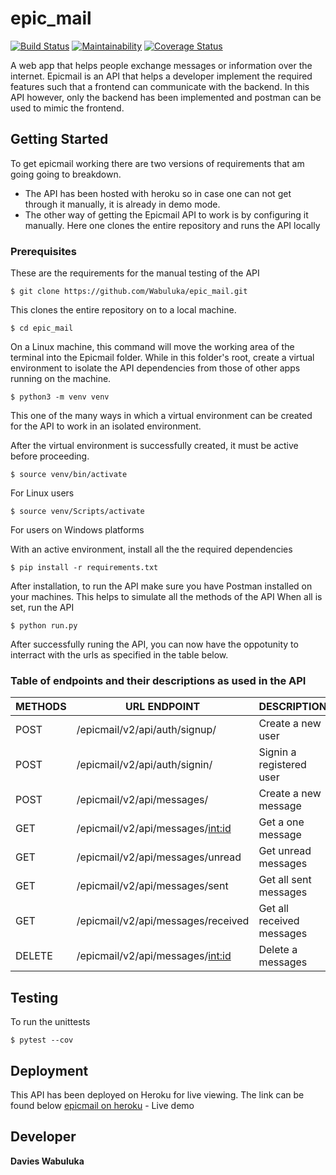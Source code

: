 # epic_mail
[![Build Status](https://travis-ci.com/Wabuluka/epic_mail.svg?branch=develop)](https://travis-ci.com/Wabuluka/epic_mail) [![Maintainability](https://api.codeclimate.com/v1/badges/8e24e2c5b57349dfdee5/maintainability)](https://codeclimate.com/github/Wabuluka/epic_mail/maintainability) [![Coverage Status](https://coveralls.io/repos/github/Wabuluka/epic_mail/badge.svg?branch=develop)](https://coveralls.io/github/Wabuluka/epic_mail?branch=develop)

A web app that helps people exchange messages or information over the internet. Epicmail is an API that helps a developer implement the required features such that a frontend can communicate with the backend. In this API however, only the backend has been implemented and postman can be used to mimic the frontend.

## Getting Started
To get epicmail working there are two versions of requirements that am going going to breakdown.
* The API has been hosted with heroku so in case one can not get through it manually, it is already in demo mode.
* The other way of getting the Epicmail API to work is by configuring it manually. Here one clones the entire repository and runs the API locally

### Prerequisites
These are the requirements for the manual testing of the API

```
$ git clone https://github.com/Wabuluka/epic_mail.git
```
This clones the entire repository on to a local machine.

```
$ cd epic_mail
```
On a Linux machine, this command will move the working area of the terminal into the Epicmail folder. While in this folder's root, create a virtual environment to isolate the API dependencies from those of other apps running on the machine.

```
$ python3 -m venv venv
```
This one of the many ways in which a virtual environment can be created for the API to work in an isolated environment.

After the virtual environment is successfully created, it must be active before proceeding.
```
$ source venv/bin/activate
```
For Linux users
```
$ source venv/Scripts/activate
```
For users on Windows platforms

With an active environment, install all the the required dependencies
```
$ pip install -r requirements.txt
```
After installation, to run the API make sure you have Postman installed on your machines. This helps to simulate all the methods of the API
When all is set, run the API
```
$ python run.py
```
After successfully runing the API, you can now have the oppotunity to interract with the urls as specified in the table below.

### Table of endpoints and their descriptions as used in the API
|   METHODS     |   URL ENDPOINT                        |   DESCRIPTION                 |
|---------------|---------------------------------------|-------------------------------|
|   POST        |/epicmail/v2/api/auth/signup/          |Create a new user              |
|   POST        |/epicmail/v2/api/auth/signin/          |Signin a registered user       |
|   POST        |/epicmail/v2/api/messages/             |Create a new message           |
|   GET         |/epicmail/v2/api/messages/<int:id>     |Get a one message              |
|   GET         |/epicmail/v2/api/messages/unread       |Get unread messages            |
|   GET         |/epicmail/v2/api/messages/sent         |Get all sent messages          |
|   GET         |/epicmail/v2/api/messages/received     |Get all received messages      |
|   DELETE      |/epicmail/v2/api/messages/<int:id>     |Delete a messages              |

## Testing
To run the unittests
```
$ pytest --cov
```

## Deployment
This API has been deployed on Heroku for live viewing. The link can be found below
[epicmail on heroku](https://epicmailwabuluka.herokuapp.com/epicmail/api/v2/auth/signup) - Live demo

## Developer
**Davies Wabuluka**